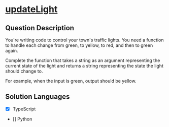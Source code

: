# [updateLight](https://www.codewars.com/kata/58649884a1659ed6cb000072/train/)

## Question Description

You're writing code to control your town's traffic lights. You need a function to handle each change from green, to yellow, to red, and then to green again.

Complete the function that takes a string as an argument representing the current state of the light and returns a string representing the state the light should change to.

For example, when the input is green, output should be yellow.

## Solution Languages

- [x] TypeScript
- [] Python
